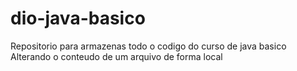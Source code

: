 # dio-java-basico
Repositorio para armazenas todo o codigo do curso de java basico
Alterando o conteudo de um arquivo de forma local
